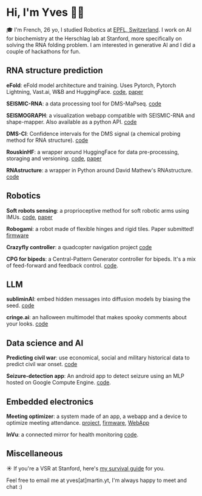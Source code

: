 # Hi, I'm Yves 👋🏻

🎓 I'm French, 26 yo, I studied Robotics at [EPFL, Switzerland](https://www.qschina.cn/universities/ecole-polytechnique-f%C3%A9d%C3%A9rale-de-lausanne/). I work on AI for biochemistry at the Herschlag lab at Stanford, more specifically on solving the RNA folding problem. I am interested in generative AI and I did a couple of hackathons for fun. 

## RNA structure prediction

**eFold**: eFold model architecture and training. Uses Pytorch, Pytorch Lightning, Vast.ai, W&B and HuggingFace. [code](https://github.com/rouskinlab/efold), [paper](https://www.biorxiv.org/content/10.1101/2024.01.24.577093v1.full)

**SEISMIC-RNA**: a data processing tool for DMS-MaPseq. [code](https://github.com/rouskinlab/seismic-rna)

**SEISMOGRAPH**: a visualization webapp compatible with SEISMIC-RNA and shape-mapper. Also available as a python API. [code](https://github.com/rouskinlab/seismic-graph) 

**DMS-CI**: Confidence intervals for the DMS signal (a chemical probing method for RNA structure). [code](https://github.com/rouskinlab/dms_ci)

**RouskinHF**: a wrapper around HuggingFace for data pre-processing, storaging and versioning. [code](https://github.com/rouskinlab/rouskinhf), [paper](https://www.biorxiv.org/content/10.1101/2024.01.24.577093v1.full)

**RNAstructure**: a wrapper in Python around David Mathew's RNAstructure. [code](https://github.com/rouskinlab/rnastructure)

## Robotics

**Soft robots sensing**: a proprioceptive method for soft robotic arms using IMUs. [code](https://github.com/yvesmartindestaillades/State-Estimator-for-Soft-Arm-SESA), [paper](https://ieeexplore.ieee.org/document/9982185) 

**Robogami**: a robot made of flexible hinges and rigid tiles. Paper submitted! [firmware](https://github.com/yvesmartindestaillades/RRL_pouch_motors_control) 

**Crazyfly controller**: a quadcopter navigation project [code](https://github.com/yvesmartindestaillades/CrazyFlie-Control) 

**CPG for bipeds**: a Central-Pattern Generator controller for bipeds. It's a mix of feed-forward and feedback control. [code](https://github.com/yvesmartindestaillades/CPG-based-control-for-biped).

## LLM

**subliminAI**: embed hidden messages into diffusion models by biasing the seed. [code](https://github.com/yvesmartindestaillades/subliminAI)

**cringe.ai**: an halloween multimodel that makes spooky comments about your looks. [code](https://github.com/yvesmartindestaillades/cringe.ai)

## Data science and AI

**Predicting civil war**: use economical, social and military historical data to predict civil war onset. [code](https://mlecauchois.github.io/cwonset/) 

**Seizure-detection app**: An android app to detect seizure using an MLP hosted on Google Compute Engine. [code](https://github.com/yvesmartindestaillades/Seizure-Detection-Android-App). 

## Embedded electronics

**Meeting optimizer**: a system made of an app, a webapp and a device to optimize meeting attendance.  [project](https://chi.camp/projects/team-3-2019-2020/), [firmware](https://github.com/yvesmartindestaillades/Odeji-Firmware-Arduino), [WebApp](https://odeji-6a294.web.app/) 

**InVu**: a connected mirror for health monitoring [code](https://github.com/yvesmartindestaillades/smartMirrorFitbit). 

## Miscellaneous

☀️ If you're a VSR at Stanford, here's [my survival guide](https://github.com/yvesmartindestaillades/StanfordVSRsurvivalGuide) for you.

Feel free to email me at yves[at]martin.yt, I'm always happy to meet and chat :)
